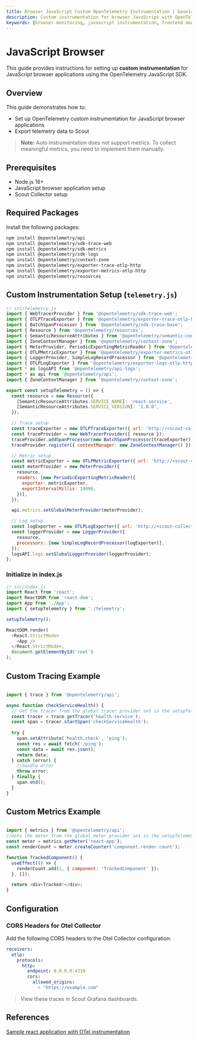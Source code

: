```yaml
---
title: Browser JavaScript Custom OpenTelemetry Instrumentation | base14 Scout
description: Custom instrumentation for browser JavaScript with OpenTelemetry. Manual tracing, metrics, logs for web applications with browser OTel SDK.
keywords: [browser monitoring, javascript instrumentation, frontend monitoring, opentelemetry browser, web application monitoring]
---
```


# JavaScript Browser

This guide provides instructions for setting up **custom instrumentation**
for JavaScript browser applications using the OpenTelemetry JavaScript SDK.

## Overview

This guide demonstrates how to:

- Set up OpenTelemetry custom instrumentation for JavaScript browser applications
- Export telemetry data to Scout

> **Note:** Auto instrumentation does not support metrics. To collect meaningful
metrics, you need to implement them manually.

## Prerequisites

- Node.js 16+
- JavaScript browser application setup
- Scout Collector setup

## Required Packages

Install the following packages:

```bash
npm install @opentelemetry/api     
npm install @opentelemetry/sdk-trace-web 
npm install @opentelemetry/sdk-metrics 
npm install @opentelemetry/sdk-logs 
npm install @opentelemetry/context-zone 
npm install @opentelemetry/exporter-trace-otlp-http 
npm install @opentelemetry/exporter-metrics-otlp-http  
npm install @opentelemetry/resources
```

## Custom Instrumentation Setup (`telemetry.js`)

```javascript
// src/telemetry.js
import { WebTracerProvider } from '@opentelemetry/sdk-trace-web';
import { OTLPTraceExporter } from '@opentelemetry/exporter-trace-otlp-http';
import { BatchSpanProcessor } from '@opentelemetry/sdk-trace-base';
import { Resource } from '@opentelemetry/resources';
import { SemanticResourceAttributes } from '@opentelemetry/semantic-conventions';
import { ZoneContextManager } from '@opentelemetry/context-zone';
import { MeterProvider, PeriodicExportingMetricReader } from '@opentelemetry/sdk-metrics';
import { OTLPMetricExporter } from '@opentelemetry/exporter-metrics-otlp-http';
import { LoggerProvider, SimpleLogRecordProcessor } from '@opentelemetry/sdk-logs';
import { OTLPLogExporter } from '@opentelemetry/exporter-logs-otlp-http';
import * as logsAPI from '@opentelemetry/api-logs';
import * as api from '@opentelemetry/api';
import { ZoneContextManager } from '@opentelemetry/context-zone';

export const setupTelemetry = () => {
  const resource = new Resource({
    [SemanticResourceAttributes.SERVICE_NAME]: 'react-service',
    [SemanticResourceAttributes.SERVICE_VERSION]: '1.0.0',
  });

  // Trace setup
  const traceExporter = new OTLPTraceExporter({ url: 'http://<scout-collector-endpoint>:4318/v1/traces' });
  const traceProvider = new WebTracerProvider({ resource });
  traceProvider.addSpanProcessor(new BatchSpanProcessor(traceExporter));
  traceProvider.register({ contextManager: new ZoneContextManager() });

  // Metric setup
  const metricExporter = new OTLPMetricExporter({ url: 'http://<scout-collector-endpoint>:4318/v1/metrics' });
  const meterProvider = new MeterProvider({
    resource,
    readers: [new PeriodicExportingMetricReader({
      exporter: metricExporter,
      exportIntervalMillis: 10000,
    })],
  });

  api.metrics.setGlobalMeterProvider(meterProvider);

  // Log setup
  const logExporter = new OTLPLogExporter({ url: 'http://<scout-collector-endpoint>:4318/v1/logs' });
  const loggerProvider = new LoggerProvider({
    resource,
    processors: [new SimpleLogRecordProcessor(logExporter)],
  });
  logsAPI.logs.setGlobalLoggerProvider(loggerProvider);
};
```

### Initialize in index.js

```js
// src/index.js
import React from 'react';
import ReactDOM from 'react-dom';
import App from './App';
import { setupTelemetry } from './telemetry';

setupTelemetry();

ReactDOM.render(
  <React.StrictMode>
    <App />
  </React.StrictMode>,
  document.getElementById('root')
);
```

## Custom Tracing Example

```javascript

import { trace } from '@opentelemetry/api';

async function checkServiceHealth() {
  // Get the tracer from the global tracer provider set in the setupTelemetry function
  const tracer = trace.getTracer('health-service');
  const span = tracer.startSpan('checkServiceHealth');
  
  try {
    span.setAttribute('health.check', 'ping');
    const res = await fetch('/ping');
    const data = await res.json();
    return data;
  } catch (error) {
    //handle error
    throw error;
  } finally {
    span.end();
  }
}
```

## Custom Metrics Example

```javascript

import { metrics } from '@opentelemetry/api';
//Gets the meter from the global meter provider set in the setupTelemetry function
const meter = metrics.getMeter('react-app');
const renderCount = meter.createCounter('component.render.count');

function TrackedComponent() {
  useEffect(() => {
    renderCount.add(1, { component: 'TrackedComponent' });
  }, []);

  return <div>Tracked!</div>;
}
```

## Configuration

### CORS Headers for Otel Collector

Add the following CORS headers to the Otel Collector configuration:
```yaml
receivers:
  otlp:
    protocols:
      http:
        endpoint: 0.0.0.0:4318
        cors:
          allowed_origins:
            - "https://example.com"
```

> View these traces in Scout Grafana dashboards.
>

## References

 [Sample react application with OTel instrumentation]( https://github.com/base14/react-custom-instrumentation)
